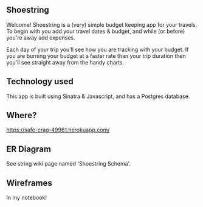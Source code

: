 ## Shoestring

Welcome! Shoestring is a (very) simple budget keeping app for your travels. To begin with you add your travel dates & budget, and while (or before) you're away add expenses.

Each day of your trip you'll see how you are tracking with your budget. If you are burning your budget at a faster rate than your trip duration then you'll see straight away from the handy charts.

## Technology used

This app is built using Sinatra & Javascript, and has a Postgres database.

## Where?

https://safe-crag-49961.herokuapp.com/

## ER Diagram

See string wiki page named 'Shoestring Schema'.

## Wireframes

In my notebook!
